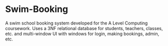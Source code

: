 # Swim-Booking

A swim school booking system developed for the A Level Computing coursework. Uses a 3NF relational database for students, teachers, classes, etc. and multi-window UI with windows for login, making bookings, admin, etc.
